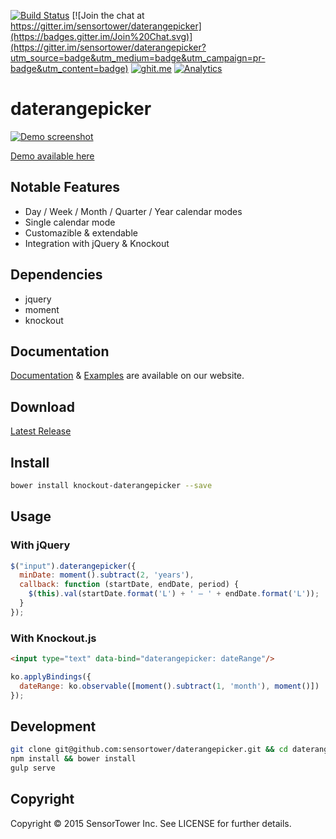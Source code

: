 [![Build Status](https://travis-ci.org/sensortower/daterangepicker.svg?branch=master)](https://travis-ci.org/sensortower/daterangepicker)
[![Join the chat at https://gitter.im/sensortower/daterangepicker](https://badges.gitter.im/Join%20Chat.svg)](https://gitter.im/sensortower/daterangepicker?utm_source=badge&utm_medium=badge&utm_campaign=pr-badge&utm_content=badge)
[![ghit.me](https://ghit.me/badge.svg?repo=sensortower/daterangepicker)](https://ghit.me/repo/sensortower/daterangepicker)
[![Analytics](https://ga-beacon.appspot.com/UA-71619034-2/daterangepicker/README?flat)](https://github.com/igrigorik/ga-beacon)

# daterangepicker

[![Demo screenshot](https://sensortower.github.io/daterangepicker/images/demo.gif)](https://sensortower.github.io/daterangepicker/)

[Demo available here](https://sensortower.github.io/daterangepicker/)

## Notable Features

* Day / Week / Month / Quarter / Year calendar modes
* Single calendar mode
* Customazible & extendable
* Integration with jQuery & Knockout

## Dependencies

* jquery
* moment
* knockout

## Documentation

[Documentation](https://sensortower.github.io/daterangepicker/docs) & [Examples](https://sensortower.github.io/daterangepicker/examples) are available on our website.

## Download

[Latest Release](https://github.com/sensortower/daterangepicker/releases)

## Install

```bash
bower install knockout-daterangepicker --save
```

## Usage

### With jQuery
```javascript
$("input").daterangepicker({
  minDate: moment().subtract(2, 'years'),
  callback: function (startDate, endDate, period) {
    $(this).val(startDate.format('L') + ' – ' + endDate.format('L'));
  }
});
```

### With Knockout.js
```html
<input type="text" data-bind="daterangepicker: dateRange"/>
```

```javascript
ko.applyBindings({
  dateRange: ko.observable([moment().subtract(1, 'month'), moment()])
});
```


## Development

```bash
git clone git@github.com:sensortower/daterangepicker.git && cd daterangepicker
npm install && bower install
gulp serve
```


## Copyright

Copyright © 2015 SensorTower Inc. See LICENSE for further details.
